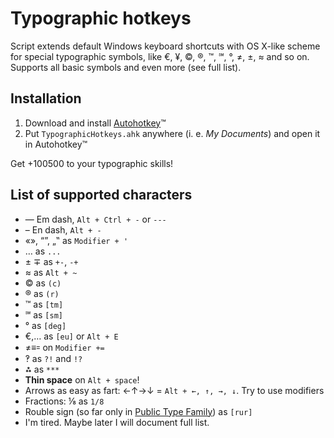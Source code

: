 # Typographic hotkeys

Script extends default Windows keyboard shortcuts with OS X-like scheme for special typographic symbols, like €, ¥, ©, ®, ™, ℠, °, ≠, ±, ≈ and so on. Supports all basic symbols and even more (see full list).

## Installation
1. Download and install <a href="http://www.autohotkey.com/">Autohotkey</a>™
2. Put `TypographicHotkeys.ahk` anywhere (i. e. _My Documents_) and open it in Autohotkey™

Get +100500 to your typographic skills!

## List of supported characters
* — Em dash, `Alt + Ctrl + -` or `---`
* – En dash, `Alt + -`
* «», “”, „‟ as `Modifier + '`
* … as `...`
* ± ∓ as `+-`, `-+`
* ≈ as `Alt + ~`
* © as `(c)`
* ® as `(r)`
* ™ as `[tm]`
* ℠ as `[sm]`
* ° as `[deg]`
* €,… as `[eu]` or `Alt + E` 
* ≠≡꞊ on `Modifier += `
* ‽ as `?!` and `!?`
* ⁂ as `***`
* **Thin space** on `Alt + space`!
* Arrows as easy as fart: ←↑→↓ = `Alt + ←, ↑, →, ↓`. Try to use modifiers
* Fractions: ⅛ as `1/8`
* Rouble sign (so far only in <a href="http://www.paratype.com/public/">Public Type Family</a>) as `[rur]`
* I'm tired. Maybe later I will document full list.